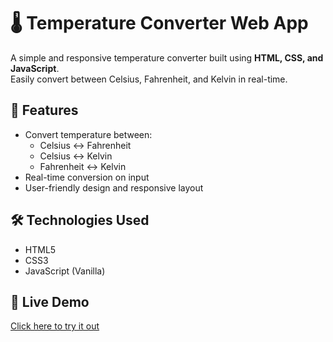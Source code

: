 # 🌡️ Temperature Converter Web App

A simple and responsive temperature converter built using **HTML, CSS, and JavaScript**.  
Easily convert between Celsius, Fahrenheit, and Kelvin in real-time.

## 🚀 Features

- Convert temperature between:
  - Celsius ↔ Fahrenheit
  - Celsius ↔ Kelvin
  - Fahrenheit ↔ Kelvin
- Real-time conversion on input
- User-friendly design and responsive layout

## 🛠️ Technologies Used

- HTML5
- CSS3
- JavaScript (Vanilla)


## 🔗 Live Demo

[Click here to try it out](https://vithobaa.github.io/temperatureconversion/)

